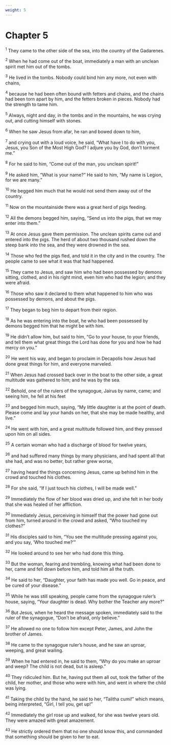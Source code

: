 ```yaml
---
weight: 5
---
```


# Chapter 5

<sup>1</sup> They came to the other side of the sea, into the country of the Gadarenes. 

<sup>2</sup> When he had come out of the boat, immediately a man with an unclean spirit met him out of the tombs. 

<sup>3</sup> He lived in the tombs. Nobody could bind him any more, not even with chains, 

<sup>4</sup> because he had been often bound with fetters and chains, and the chains had been torn apart by him, and the fetters broken in pieces. Nobody had the strength to tame him. 

<sup>5</sup> Always, night and day, in the tombs and in the mountains, he was crying out, and cutting himself with stones. 

<sup>6</sup> When he saw Jesus from afar, he ran and bowed down to him, 

<sup>7</sup> and crying out with a loud voice, he said, “What have I to do with you, Jesus, you Son of the Most High God? I adjure you by God, don’t torment me.” 

<sup>8</sup> For he said to him, “Come out of the man, you unclean spirit!” 

<sup>9</sup> He asked him, “What is your name?” He said to him, “My name is Legion, for we are many.” 

<sup>10</sup> He begged him much that he would not send them away out of the country. 

<sup>11</sup> Now on the mountainside there was a great herd of pigs feeding. 

<sup>12</sup> All the demons begged him, saying, “Send us into the pigs, that we may enter into them.” 

<sup>13</sup> At once Jesus gave them permission. The unclean spirits came out and entered into the pigs. The herd of about two thousand rushed down the steep bank into the sea, and they were drowned in the sea. 

<sup>14</sup> Those who fed the pigs fled, and told it in the city and in the country. The people came to see what it was that had happened. 

<sup>15</sup> They came to Jesus, and saw him who had been possessed by demons sitting, clothed, and in his right mind, even him who had the legion; and they were afraid. 

<sup>16</sup> Those who saw it declared to them what happened to him who was possessed by demons, and about the pigs. 

<sup>17</sup> They began to beg him to depart from their region. 

<sup>18</sup> As he was entering into the boat, he who had been possessed by demons begged him that he might be with him. 

<sup>19</sup> He didn’t allow him, but said to him, “Go to your house, to your friends, and tell them what great things the Lord has done for you and how he had mercy on you.” 

<sup>20</sup> He went his way, and began to proclaim in Decapolis how Jesus had done great things for him, and everyone marveled. 

<sup>21</sup> When Jesus had crossed back over in the boat to the other side, a great multitude was gathered to him; and he was by the sea. 

<sup>22</sup> Behold, one of the rulers of the synagogue, Jairus by name, came; and seeing him, he fell at his feet 

<sup>23</sup> and begged him much, saying, “My little daughter is at the point of death. Please come and lay your hands on her, that she may be made healthy, and live.” 

<sup>24</sup> He went with him, and a great multitude followed him, and they pressed upon him on all sides. 

<sup>25</sup> A certain woman who had a discharge of blood for twelve years, 

<sup>26</sup> and had suffered many things by many physicians, and had spent all that she had, and was no better, but rather grew worse, 

<sup>27</sup> having heard the things concerning Jesus, came up behind him in the crowd and touched his clothes. 

<sup>28</sup> For she said, “If I just touch his clothes, I will be made well.” 

<sup>29</sup> Immediately the flow of her blood was dried up, and she felt in her body that she was healed of her affliction. 

<sup>30</sup> Immediately Jesus, perceiving in himself that the power had gone out from him, turned around in the crowd and asked, “Who touched my clothes?” 

<sup>31</sup> His disciples said to him, “You see the multitude pressing against you, and you say, ‘Who touched me?’” 

<sup>32</sup> He looked around to see her who had done this thing. 

<sup>33</sup> But the woman, fearing and trembling, knowing what had been done to her, came and fell down before him, and told him all the truth. 

<sup>34</sup> He said to her, “Daughter, your faith has made you well. Go in peace, and be cured of your disease.” 

<sup>35</sup> While he was still speaking, people came from the synagogue ruler’s house, saying, “Your daughter is dead. Why bother the Teacher any more?” 

<sup>36</sup> But Jesus, when he heard the message spoken, immediately said to the ruler of the synagogue, “Don’t be afraid, only believe.” 

<sup>37</sup> He allowed no one to follow him except Peter, James, and John the brother of James. 

<sup>38</sup> He came to the synagogue ruler’s house, and he saw an uproar, weeping, and great wailing. 

<sup>39</sup> When he had entered in, he said to them, “Why do you make an uproar and weep? The child is not dead, but is asleep.” 

<sup>40</sup> They ridiculed him. But he, having put them all out, took the father of the child, her mother, and those who were with him, and went in where the child was lying. 

<sup>41</sup> Taking the child by the hand, he said to her, “Talitha cumi!” which means, being interpreted, “Girl, I tell you, get up!” 

<sup>42</sup> Immediately the girl rose up and walked, for she was twelve years old. They were amazed with great amazement. 

<sup>43</sup> He strictly ordered them that no one should know this, and commanded that something should be given to her to eat. 


